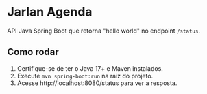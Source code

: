 # Jarlan Agenda

API Java Spring Boot que retorna "hello world" no endpoint `/status`.

## Como rodar

1. Certifique-se de ter o Java 17+ e Maven instalados.
2. Execute `mvn spring-boot:run` na raiz do projeto.
3. Acesse http://localhost:8080/status para ver a resposta.
